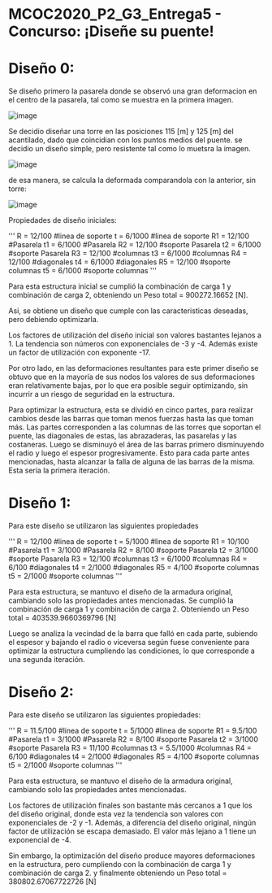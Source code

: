 # MCOC2020_P2_G3_Entrega5 - Concurso: ¡Diseñe su puente!

# Diseño 0:

Se diseño primero la pasarela donde se observó una gran deformacion en el centro de la pasarela, tal como se muestra en la primera imagen.

![image](https://user-images.githubusercontent.com/69157203/96669275-49f53a80-1333-11eb-86de-0bb6248d56b6.png)

Se decidio diseñar una torre en las posiciones 115 [m] y 125 [m] del acantilado, dado que coincidian con los puntos medios del puente. se decidio un diseño simple, pero resistente tal como lo muetsra la imagen.

![image](https://user-images.githubusercontent.com/69157203/96669442-9fc9e280-1333-11eb-8115-0ca88799f22a.png)

de esa manera, se calcula la deformada comparandola con la anterior, sin torre:

![image](https://user-images.githubusercontent.com/69157203/96669505-bcfeb100-1333-11eb-8528-5749d5154abb.png)

Propiedades de diseño iniciales:

'''
R = 12/100       #linea de soporte
t = 6/1000       #linea de soporte
R1 = 12/100      #Pasarela
t1 = 6/1000      #Pasarela
R2 = 12/100      #soporte Pasarela
t2 = 6/1000      #soporte Pasarela
R3 = 12/100      #columnas
t3 = 6/1000      #columnas
R4 = 12/100      #diagonales
t4 = 6/1000      #diagonales
R5 = 12/100      #soporte columnas
t5 = 6/1000      #soporte columnas
'''

Para esta estructura inicial se cumplió la combinación de carga 1 y combinación de carga 2,
obteniendo un Peso total = 900272.16652 [N].

Asi, se obtiene un diseño que cumple con las caracteristicas deseadas, pero debiendo optimizarla. 

Los factores de utilización del diseño inicial son valores bastantes lejanos a 1. La tendencia son números con exponenciales de -3 y -4. Además existe un factor de utilización con exponente -17.

Por otro lado, en las deformaciones resultantes para este primer diseño se obtuvo que en la mayoría de sus nodos los valores de sus deformaciones eran relativamente bajas, por lo que era posible seguir optimizando, sin incurrir a un riesgo de seguridad en la estructura.


Para optimizar la estructura, esta se dividió en cinco partes, para realizar cambios desde las barras que toman menos fuerzas hasta las que toman más. Las partes corresponden a las columnas de las torres que soportan el puente, las diagonales de estas, las abrazaderas, las pasarelas y las costaneras. Luego se disminuyó el área de las barras primero disminuyendo el radio y luego el espesor progresivamente. Esto para cada parte antes mencionadas, hasta alcanzar la falla de alguna de las barras de la misma. Esta sería la primera iteración.

# Diseño 1:

Para este diseño se utilizaron las siguientes propiedades

'''
R = 12/100        #linea de soporte
t = 5/1000        #linea de soporte
R1 = 10/100       #Pasarela
t1 = 3/1000       #Pasarela
R2 = 8/100        #soporte Pasarela
t2 = 3/1000       #soporte Pasarela
R3 = 12/100       #columnas
t3 = 6/1000       #columnas
R4 = 6/100        #diagonales
t4 = 2/1000       #diagonales
R5 = 4/100        #soporte columnas
t5 = 2/1000       #soporte columnas
'''

Para esta estructura, se mantuvo el diseño de la armadura original, cambiando solo las propiedades antes mencionadas. 
Se cumplió la combinación de carga 1 y combinación de carga 2.
Obteniendo un Peso total = 403539.9660369796 [N]

Luego se analiza la vecindad de la barra que falló en cada parte, subiendo el espesor y bajando el radio o viceversa según fuese conveniente para optimizar la estructura cumpliendo las condiciones, lo que corresponde a una segunda iteración.


# Diseño 2:

Para este diseño se utilizaron las siguientes propiedades:

'''
R = 11.5/100       #linea de soporte
t = 5/1000         #linea de soporte
R1 = 9.5/100       #Pasarela
t1 = 3/1000        #Pasarela
R2 = 8/100         #soporte Pasarela
t2 = 3/1000        #soporte Pasarela
R3 = 11/100        #columnas
t3 = 5.5/1000      #columnas
R4 = 6/100         #diagonales
t4 = 2/1000        #diagonales
R5 = 4/100         #soporte columnas
t5 = 2/1000        #soporte columnas
'''

Para esta estructura, se mantuvo el diseño de la armadura original, cambiando solo las propiedades antes mencionadas. 

Los factores de utilización finales son bastante más cercanos a 1 que los del diseño original, donde esta vez la tendencia son valores con exponenciales de -2 y -1.  Además, a diferencia del diseño original, ningún factor de utilización se escapa demasiado. El valor más lejano a 1 tiene un exponencial de -4.

Sin embargo, la optimización del diseño produce mayores deformaciones en la estructura, pero cumpliendo con la combinación de carga 1 y combinación de carga 2.
y finalmente obteniendo un Peso total = 380802.67067722726 [N]
